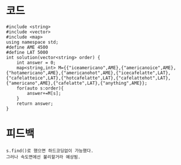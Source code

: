 # 코드

    #include <string>
    #include <vector>
    #include <map>
    using namespace std;
    #define AME 4500
    #define LAT 5000
    int solution(vector<string> order) {
        int answer = 0;
        map<string,int> M={{"iceamericano",AME},{"americanoice",AME},{"hotamericano",AME},{"americanohot",AME},{"icecafelatte",LAT},{"cafelatteice",LAT},{"hotcafelatte",LAT},{"cafelattehot",LAT},{"americano",AME},{"cafelatte",LAT},{"anything",AME}};
        for(auto s:order){
            answer+=M[s];
        }
        return answer;
    }

# 피드백

    s.find()로 했으면 하드코딩없이 가능했다.
    그러나 속도면에선 불리할거라 예상됨.